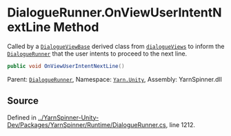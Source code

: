 # DialogueRunner.OnViewUserIntentNextLine Method

Called by a [`DialogueViewBase`](/api/csharp/yarn.unity/dialogueviewbase.md) derived class from
[`dialogueViews`](/api/csharp/yarn.unity/dialoguerunner.dialogueviews.md)
to inform the [`DialogueRunner`](/api/csharp/yarn.unity/dialoguerunner.md) that the user
intents to proceed to the next line.


```csharp
public void OnViewUserIntentNextLine()
```



<div class="class-metadata">

Parent: [`DialogueRunner`](/api/csharp/yarn.unity/dialoguerunner.md), Namespace: [`Yarn.Unity`](/api/csharp/yarn.unity/README.md), Assembly: YarnSpinner.dll
</div>

## Source
Defined in [../YarnSpinner-Unity-Dev/Packages/YarnSpinner/Runtime/DialogueRunner.cs](https://github.com/YarnSpinnerTool/YarnSpinner-Unity//blob/develop/Runtime/DialogueRunner.cs#L1212), line 1212.
